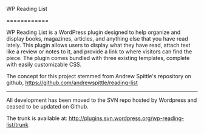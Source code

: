WP Reading List

============

WP Reading List is a WordPress plugin designed to help organize and display books, magazines, articles, and anything else that you have read lately.  This plugin allows users to display what they have read, attach text like a review or notes to it, and provide a link to where visitors can find the piece.  The plugin comes bundled with three existing templates, complete with easily customizable CSS.

The concept for this project stemmed from Andrew Spittle's repository on github, https://github.com/andrewspittle/reading-list

-----------------------------------------------------------------------------------------------------

All development has been moved to the SVN repo hosted by Wordpress and ceased to be updated on Github.

The trunk is available at: http://plugins.svn.wordpress.org/wp-reading-list/trunk

